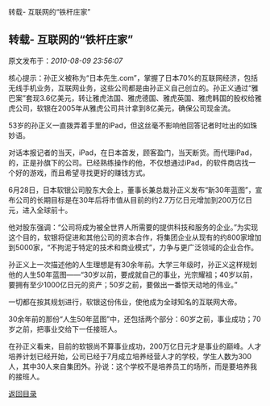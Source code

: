 转载- 互联网的“铁杆庄家”
## 转载- 互联网的“铁杆庄家”

 原文发布于：*2010-08-09 23:56:07*

核心提示：孙正义被称为“日本先生.com”，掌握了日本70%的互联网经济，包括无线手机业务，互联网业务，这些公司都是由孙正义自己创立的。孙正义通过“雅巴案”套现3.6亿美元，转让雅虎法国、雅虎德国、雅虎英国、雅虎韩国的股权给雅虎公司，软银在2005年从雅虎公司共计拿到8亿美元，确保公司现金流。

53岁的孙正义一直拨弄着手里的iPad，但这丝毫不影响他回答记者时吐出的如珠妙语。

对话本报记者的当天，iPad，在日本首发，顾客盈门，当天断货。而代理iPad，的，正是孙旗下的公司。已经熟练操作的他，不仅想通过iPad，的软件商店找一个好的游戏，而且希望寻找更好的赚钱方式。

6月28日，日本软银公司股东大会上，董事长兼总裁孙正义发布“新30年蓝图”，宣布公司的长期目标是在30年后将市值从目前的约2.7万亿日元增加到200万亿日元，进入全球前十。

他对股东强调：“公司将成为被全世界人所需要的提供科技和服务的企业。”为实现这个目的，软银将促进和其他公司的资本合作，将集团企业从现有的约800家增加到5000家，“不拘泥于特定的技术和商业模式”，力争与更广泛领域的企业合作。

孙正义上一次描述他的人生理想是有30余年前。大学三年级时，孙正义这样规划他的人生50年蓝图——“30岁以前，要成就自己的事业，光宗耀祖；40岁以前，要拥有至少1000亿日元的资产；50岁之前，要做出一番惊天动地的伟业。”

一切都在按其规划进行，软银这份伟业，使他成为全球知名的互联网大帝。

30余年前的那份“人生50年蓝图”中，还包括两个部分：60岁之前，事业成功；70岁之前，把事业交给下一任接班人。

在孙正义看来，目前的软银尚不算事业成功，200万亿日元才是事业的巅峰。人才培养计划已经开始，公司已经于7月成立培养经营人才的学校，学生人数为300人，其中30人来自集团外。孙说：这个学校不是培养员工的场所，而是要培养我的接班人。

[返回目录](index.html)
